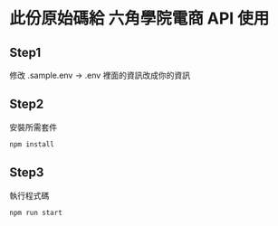 # 此份原始碼給 六角學院電商 API 使用

## Step1
修改 .sample.env -> .env
裡面的資訊改成你的資訊

## Step2
安裝所需套件
```bash
npm install
```

## Step3
執行程式碼
```
npm run start
```
